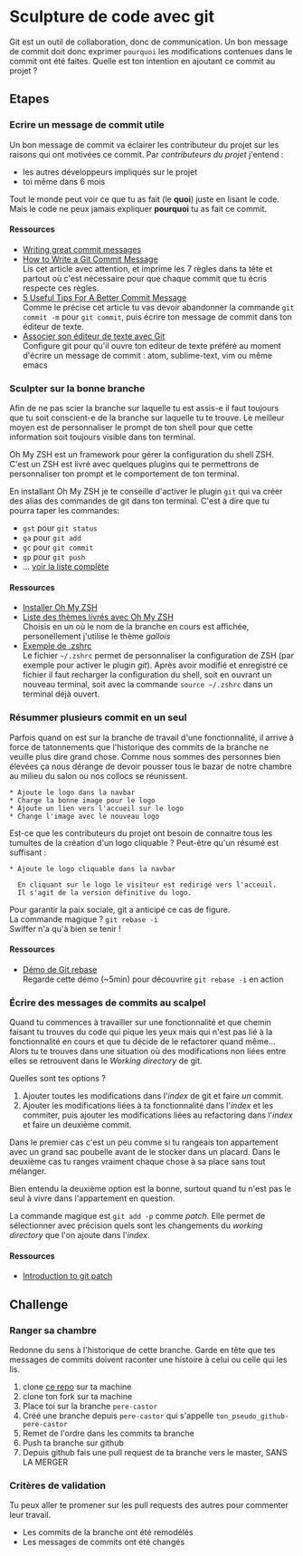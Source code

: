 # Sculpture de code avec git

Git est un outil de collaboration, donc de communication. Un bon message de 
commit doit donc exprimer `pourquoi` les modifications contenues dans le commit
ont été faites. Quelle est ton intention en ajoutant ce commit au projet ?

## Etapes

### Ecrire un message de commit utile

Un bon message de commit va éclairer les contributeur du projet sur les
raisons qui ont motivées ce commit. Par *contributeurs du projet* j'entend :

* les autres développeurs impliqués sur le projet
* toi même dans 6 mois

Tout le monde peut voir ce que tu as fait (le **quoi**) juste en lisant le code.
Mais le code ne peux jamais expliquer **pourquoi** tu as fait ce commit.

#### Ressources

* [Writing great commit messages](http://sundeepgupta.ca/writing-great-git-commit-messages/)  
* [How to Write a Git Commit Message](http://chris.beams.io/posts/git-commit/)  
  Lis cet article avec attention, et imprime les 7 règles dans ta tête et partout
  où c'est nécessaire pour que chaque commit que tu écris respecte ces règles.
* [5 Useful Tips For A Better Commit Message](https://robots.thoughtbot.com/5-useful-tips-for-a-better-commit-message)  
  Comme le précise cet article tu vas devoir abandonner la commande `git commit -m`
  pour `git commit`, puis écrire ton message de commit dans ton éditeur de texte.
* [Associer son éditeur de texte avec Git](https://help.github.com/articles/associating-text-editors-with-git/)  
  Configure git pour qu'il ouvre ton editeur de texte préféré au moment d'écrire
  un message de commit : atom, sublime-text, vim ou même emacs 

### Sculpter sur la bonne branche

Afin de ne pas scier la branche sur laquelle tu est assis-e il faut toujours que
tu soit conscient-e de la branche sur laquelle tu te trouve. Le meilleur moyen
est de personnaliser le prompt de ton shell pour que cette information soit
toujours visible dans ton terminal.

Oh My ZSH est un framework pour gérer la configuration du shell ZSH. C'est un
ZSH est livré avec quelques plugins qui te permettrons de personnaliser ton prompt
et le comportement de ton terminal.

En installant Oh My ZSH je te conseille d'activer le plugin `git` qui va créer
des alias des commandes de git dans ton terminal. C'est à dire que tu pourra
taper les commandes:

* `gst` pour `git status`
* `ga` pour `git add`
* `gc` pour `git commit`
* `gp` pour `git push`
* ... [voir la liste complète](https://github.com/robbyrussell/oh-my-zsh/wiki/Plugin:git)

#### Ressources

* [Installer Oh My ZSH](http://ohmyz.sh/)  
* [Liste des thèmes livrés avec Oh My ZSH](https://github.com/robbyrussell/oh-my-zsh/wiki/themes)  
  Choisis en un où le nom de la branche en cours est affichée, personellement
  j'utilise le thème *gallois*
* [Exemple de .zshrc](https://github.com/Em-AK/dotfiles/blob/tesla/.zshrc)  
  Le fichier `~/.zshrc` permet de personnaliser la configuration de ZSH (par
  exemple pour activer le plugin *git*).
  Après avoir modifié et enregistré ce fichier il faut recharger la configuration
  du shell,
  soit en ouvrant un nouveau terminal, soit avec la commande `source ~/.zshrc`
  dans un terminal déjà ouvert.

### Résummer plusieurs commit en un seul

Parfois quand on est sur la branche de travail d'une fonctionnalité, il arrive
à force de tatonnements que l'historique des commits de la branche ne veuille
plus dire grand chose. Comme nous sommes des personnes bien élevées ça nous
dérange de devoir pousser tous le bazar de notre chambre au milieu du salon ou
nos collocs se réunissent.

```
* Ajoute le logo dans la navbar
* Charge la bonne image pour le logo
* Ajoute un lien vers l'accueil sur le logo
* Change l'image avec le nouveau logo
```

Est-ce que les contributeurs du projet ont besoin de connaitre tous les tumultes
de la création d'un logo cliquable ? Peut-être qu'un résumé est suffisant :

```
* Ajoute le logo cliquable dans la navbar
  
  En cliquant sur le logo le visiteur est redirigé vers l'acceuil.
  Il s'agit de la version définitive du logo.
```

Pour garantir la paix sociale, git a anticipé ce cas de figure.  
La commande magique ? `git rebase -i`  
Swiffer n'a qu'à bien se tenir !

#### Ressources

* [Démo de Git rebase](https://www.youtube.com/watch?v=qh9KtjfjzCU)  
  Regarde cette démo (~5min) pour découvrire `git rebase -i` en action

### Écrire des messages de commits au scalpel

Quand tu commences à travailler sur une fonctionnalité et que chemin faisant tu
trouves du code qui pique les yeux mais qui n'est pas lié à la fonctionnalité
en cours et que tu décide de le refactorer quand même...  
Alors tu te trouves dans une situation où des modifications non liées entre elles
se retrouvent dans le *Working directory* de git.

Quelles sont tes options ?

1. Ajouter toutes les modifications dans l'*index* de git et faire *un* commit.
2. Ajouter les modifications liées à ta fonctionnalité dans l'*index* et les
commiter, puis ajouter les modifications liées au refactoring dans l'*index* et 
faire un deuxième commit.

Dans le premier cas c'est un peu comme si tu rangeais ton appartement avec un grand 
sac poubelle avant de le stocker dans un placard. Dans le deuxième cas tu ranges
vraiment chaque chose à sa place sans tout mélanger.

Bien entendu la deuxième option est la bonne, surtout quand tu n'est pas le seul
à vivre dans l'appartement en question.

La commande magique est `git add -p` comme *patch*. Elle permet de sélectionner 
avec précision quels sont les changements du *working directory* que l'on ajoute
dans l'*index*.

#### Ressources

* [Introduction to git patch](https://www.youtube.com/watch?v=Wl0NfWYrvlY)

## Challenge

### Ranger sa chambre

Redonne du sens à l'historique de cette branche. Garde en tête que tes messages
de commits doivent raconter une histoire à celui ou celle qui les lis.

1. clone [ce repo](https://github.com/WildCodeSchool/sculpture_de_code) sur ta
machine
2. clone ton fork sur ta machine
3. Place toi sur la branche `pere-castor`
4. Créé une branche depuis `pere-castor` qui s'appelle `ton_pseudo_github-pere-castor`
4. Remet de l'ordre dans les commits ta branche
5. Push ta branche sur github
6. Depuis github fais une pull request de ta branche vers le master, SANS LA MERGER

### Critères de validation

Tu peux aller te promener sur les pull requests des autres pour commenter leur
travail.

* Les commits de la branche ont été remodélés
* Les messages de commits ont été changés


